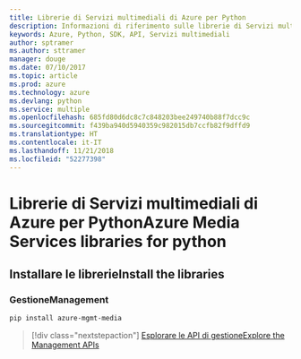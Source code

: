 ```yaml
---
title: Librerie di Servizi multimediali di Azure per Python
description: Informazioni di riferimento sulle librerie di Servizi multimediali di Azure per Python
keywords: Azure, Python, SDK, API, Servizi multimediali
author: sptramer
ms.author: sttramer
manager: douge
ms.date: 07/10/2017
ms.topic: article
ms.prod: azure
ms.technology: azure
ms.devlang: python
ms.service: multiple
ms.openlocfilehash: 685fd80d6dc8c7c848203bee249740b88f7dcc9c
ms.sourcegitcommit: f439ba940d5940359c982015db7ccfb82f9dffd9
ms.translationtype: HT
ms.contentlocale: it-IT
ms.lasthandoff: 11/21/2018
ms.locfileid: "52277398"
---
```

# <a name="azure-media-services-libraries-for-python"></a><span data-ttu-id="f7243-104">Librerie di Servizi multimediali di Azure per Python</span><span class="sxs-lookup"><span data-stu-id="f7243-104">Azure Media Services libraries for python</span></span>

## <a name="install-the-libraries"></a><span data-ttu-id="f7243-105">Installare le librerie</span><span class="sxs-lookup"><span data-stu-id="f7243-105">Install the libraries</span></span>


### <a name="management"></a><span data-ttu-id="f7243-106">Gestione</span><span class="sxs-lookup"><span data-stu-id="f7243-106">Management</span></span>

```bash
pip install azure-mgmt-media
```
> [!div class="nextstepaction"]
> [<span data-ttu-id="f7243-107">Esplorare le API di gestione</span><span class="sxs-lookup"><span data-stu-id="f7243-107">Explore the Management APIs</span></span>](/python/api/overview/azure/mediaservices/management)